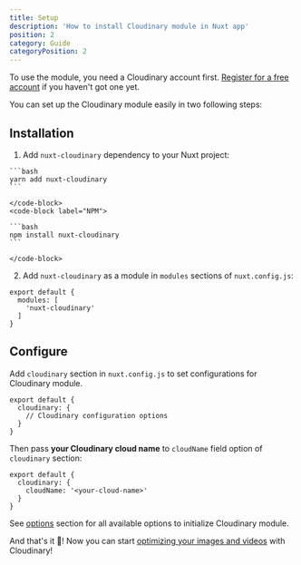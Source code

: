 ```yaml
---
title: Setup
description: 'How to install Cloudinary module in Nuxt app'
position: 2
category: Guide
categoryPosition: 2
---
```


<alert type="info">

To use the module, you need a Cloudinary account first. [Register for a free account](https://cloudinary.com/users/register/free) if you haven't got one yet.

</alert>

You can set up the Cloudinary module easily in two following steps:

## Installation

1. Add `nuxt-cloudinary` dependency to your Nuxt project:

  <code-group>
    <code-block label="Yarn" active>

    ```bash
    yarn add nuxt-cloudinary
    ```

    </code-block>
    <code-block label="NPM">

    ```bash
    npm install nuxt-cloudinary
    ```

    </code-block>
  </code-group>

2. Add `nuxt-cloudinary` as a module in `modules` sections of `nuxt.config.js`:

  ```js[nuxt.config.js]
  export default {
    modules: [
      'nuxt-cloudinary'
    ]
  }
  ```

## Configure

Add `cloudinary` section in `nuxt.config.js` to set configurations for Cloudinary module.

```js[nuxt.config.js]
export default {
  cloudinary: {
    // Cloudinary configuration options
  }
}
```

Then pass **your Cloudinary cloud name** to `cloudName` field option of `cloudinary` section:

```js[nuxt.config.js]
export default {
  cloudinary: {
    cloudName: '<your-cloud-name>'
  }
}
```

See [options](/options) section for all available options to initialize Cloudinary module.

And that's it 🎉! Now you can start [optimizing your images and videos](/usage-build) with Cloudinary!
